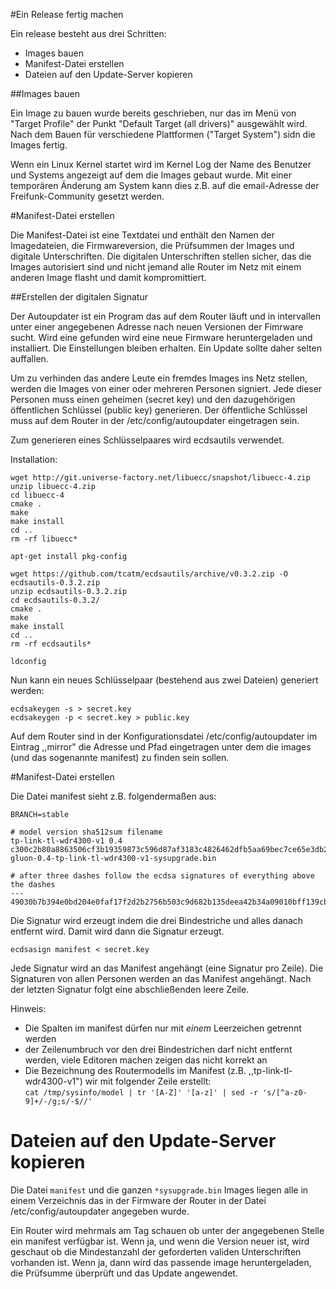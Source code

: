#Ein Release fertig machen

Ein release besteht aus drei Schritten:
 * Images bauen
 * Manifest-Datei erstellen
 * Dateien auf den Update-Server kopieren

##Images bauen

Ein Image zu bauen wurde bereits geschrieben, nur das im Menü von "Target Profile" der Punkt "Default Target (all drivers)"
ausgewählt wird. Nach dem Bauen für verschiedene Plattformen ("Target System") sidn die Images fertig.

Wenn ein Linux Kernel startet wird im Kernel Log der Name des Benutzer und Systems angezeigt auf dem die Images
gebaut wurde. Mit einer temporären Änderung am System kann dies z.B. auf die email-Adresse der Freifunk-Community gesetzt werden.

#Manifest-Datei erstellen

Die Manifest-Datei ist eine Textdatei und enthält den Namen der Imagedateien, die Firmwareversion, die Prüfsummen der Images
und digitale Unterschriften. Die digitalen Unterschriften stellen sicher, das die Images autorisiert sind und nicht jemand
alle Router im Netz mit einem anderen Image flasht und damit kompromittiert.

##Erstellen der digitalen Signatur

Der Autoupdater ist ein Program das auf dem Router läuft und in intervallen unter einer angegebenen Adresse nach neuen Versionen der Fimrware sucht.
Wird eine gefunden wird eine neue Firmware heruntergeladen und installiert. Die Einstellungen bleiben erhalten. Ein Update sollte daher selten auffallen.

Um zu verhinden das andere Leute ein fremdes Images ins Netz stellen, werden die Images von einer oder mehreren Personen signiert.
Jede dieser Personen muss einen geheimen (secret key) und den dazugehörigen öffentlichen Schlüssel (public key) generieren.
Der öffentliche Schlüssel muss auf dem Router in der /etc/config/autoupdater eingetragen sein.

Zum generieren eines Schlüsselpaares wird ecdsautils verwendet.

Installation:
```
wget http://git.universe-factory.net/libuecc/snapshot/libuecc-4.zip
unzip libuecc-4.zip
cd libuecc-4
cmake .
make
make install
cd ..
rm -rf libuecc*

apt-get install pkg-config

wget https://github.com/tcatm/ecdsautils/archive/v0.3.2.zip -O ecdsautils-0.3.2.zip
unzip ecdsautils-0.3.2.zip
cd ecdsautils-0.3.2/
cmake .
make
make install
cd ..
rm -rf ecdsautils*

ldconfig
```

Nun kann ein neues Schlüsselpaar (bestehend aus zwei Dateien) generiert werden:
```
ecdsakeygen -s > secret.key
ecdsakeygen -p < secret.key > public.key
```

Auf dem Router sind in der Konfigurationsdatei /etc/config/autoupdater im Eintrag ,,mirror" die Adresse und Pfad eingetragen unter dem die images (und das sogenannte manifest) zu finden sein sollen.

#Manifest-Datei erstellen

Die Datei manifest sieht z.B. folgendermaßen aus:

```
BRANCH=stable

# model version sha512sum filename
tp-link-tl-wdr4300-v1 0.4 c300c2b80a8863506cf3b19359873c596d87af3183c4826462dfb5aa69bec7ce65e3db23a9f6f779fd0f3cc50db5d57070c2b62942abf4fb0e08ae4cb48191a0 gluon-0.4-tp-link-tl-wdr4300-v1-sysupgrade.bin

# after three dashes follow the ecdsa signatures of everything above the dashes
---
49030b7b394e0bd204e0faf17f2d2b2756b503c9d682b135deea42b34a09010bff139cbf7513be3f9f8aae126b7f6ff3a7bfe862a798eae9b005d75abbba770a
```
Die Signatur wird erzeugt indem die drei Bindestriche und alles danach entfernt wird. Damit wird dann die Signatur erzeugt.

```
ecdsasign manifest < secret.key
```

Jede Signatur wird an das Manifest angehängt (eine Signatur pro Zeile).
Die Signaturen von allen Personen werden an das Manifest angehängt.
Nach der letzten Signatur folgt eine abschließenden leere Zeile.

Hinweis:
 * Die Spalten im manifest dürfen nur mit *einem* Leerzeichen getrennt werden
 * der Zeilenumbruch vor den drei Bindestrichen darf nicht entfernt werden, viele Editoren machen zeigen das nicht korrekt an
 * Die Bezeichnung des Routermodells im Manifest (z.B. ,,tp-link-tl-wdr4300-v1") wir mit folgender Zeile erstellt:  
   ```cat /tmp/sysinfo/model | tr '[A-Z]' '[a-z]' | sed -r 's/[^a-z0-9]+/-/g;s/-$//'```

# Dateien auf den Update-Server kopieren

Die Datei `manifest` und die ganzen `*sysupgrade.bin` Images liegen alle in einem Verzeichnis
das in der Firmware der Router in der Datei /etc/config/autoupdater angegeben wurde.

Ein Router wird mehrmals am Tag schauen ob unter der angegebenen Stelle ein manifest
verfügbar ist. Wenn ja, und wenn die Version neuer ist, wird geschaut ob die Mindestanzahl
der geforderten validen Unterschriften vorhanden ist. Wenn ja, dann wird das passende image heruntergeladen,
die Prüfsumme überprüft und das Update angewendet.
